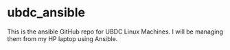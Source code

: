 # ubdc_ansible
This is the ansible GitHub repo for UBDC Linux Machines.
I will be managing them from my HP laptop using Ansible.
